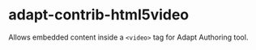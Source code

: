 adapt-contrib-html5video
===============================

Allows embedded content inside a ``<video>`` tag for Adapt Authoring tool.
